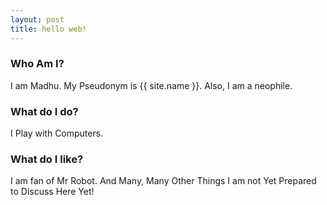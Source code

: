 ```yaml
---
layout: post
title: hello web!
---
```


### Who Am I?

I am Madhu.
My Pseudonym is {{ site.name }}.
Also, I am a neophile.

### What do I do?

I Play with Computers.

### What do I like?

I am fan of Mr Robot.
And Many, Many Other Things I am not Yet Prepared to Discuss Here Yet!
